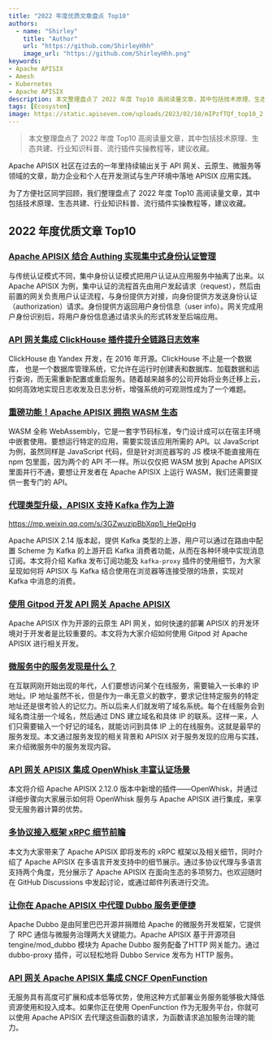 ```yaml
---
title: "2022 年度优质文章盘点 Top10"
authors:
  - name: "Shirley"
    title: "Author"
    url: "https://github.com/ShirleyHhh"
    image_url: "https://github.com/ShirleyHhh.png"
keywords: 
- Apache APISIX
- Amesh
- Kubernetes
- Apache APISIX
description: 本文整理盘点了 2022 年度 Top10 高阅读量文章，其中包括技术原理、生态共建、行业知识科普、流行插件实操教程等，建议收藏。
tags: [Ecosystem]
image: https://static.apiseven.com/uploads/2023/02/10/mIPzfTQf_top10_2.png
---
```


> 本文整理盘点了 2022 年度 Top10 高阅读量文章，其中包括技术原理、生态共建、行业知识科普、流行插件实操教程等，建议收藏。

<!--truncate-->

Apache APISIX 社区在过去的一年里持续输出关于 API 网关、云原生、微服务等领域的文章，助力企业和个人在开发测试与生产环境中落地 APISIX 应用实践。

为了方便社区同学回顾，我们整理盘点了 2022 年度 Top10 高阅读量文章，其中包括技术原理、生态共建、行业知识科普、流行插件实操教程等，建议收藏。

## 2022 年度优质文章 Top10

### [Apache APISIX 结合 Authing 实现集中式身份认证管理](https://apisix.apache.org/zh/blog/2022/01/04/authing/)

与传统认证模式不同，集中身份认证模式把用户认证从应用服务中抽离了出来。以 Apache APISIX 为例，集中认证的流程首先由用户发起请求（request），然后由前置的网关负责用户认证流程，与身份提供方对接，向身份提供方发送身份认证（authorization）请求。身份提供方返回用户身份信息（user info）。网关完成用户身份识别后，将用户身份信息通过请求头的形式转发至后端应用。

### [API 网关集成 ClickHouse 插件提升全链路日志效率](https://apisix.apache.org/zh/blog/2022/03/04/apigateway-clickhouse-makes-logging-easier/)

ClickHouse 由 Yandex 开发，在 2016 年开源。ClickHouse 不止是一个数据库， 也是一个数据库管理系统，它允许在运行时创建表和数据库、加载数据和运行查询，而无需重新配置或重启服务。随着越来越多的公司开始将业务迁移上云，如何高效地实现日志收发及日志分析，增强系统的可观测性成为了一个难题。

### [重磅功能！Apache APISIX 拥抱 WASM 生态](https://apisix.apache.org/zh/blog/2021/11/19/apisix-supports-wasm/)

WASM 全称 WebAssembly，它是一套字节码标准，专门设计成可以在宿主环境中嵌套使用。要想运行特定的应用，需要实现该应用所需的 API。以 JavaScript 为例，虽然同样是 JavaScript 代码，但是针对浏览器写的 JS 模块不能直接用在 npm 包里面，因为两个的 API 不一样。所以仅仅把 WASM 放到 Apache APISIX 里面并行不通，要想让开发者在 Apache APISIX 上运行 WASM，我们还需要提供一套专门的 API。

### [代理类型升级，APISIX 支持 Kafka 作为上游](https://apisix.apache.org/zh/blog/2022/01/17/apisix-kafka-integration/)

https://mp.weixin.qq.com/s/3GZwuzipBbXqp1i_HeQpHg

Apache APISIX 2.14 版本起，提供 Kafka 类型的上游，用户可以通过在路由中配置 Scheme 为 Kafka 的上游开启 Kafka 消费者功能，从而在各种环境中实现消息订阅。本文将介绍 Kafka 发布订阅功能及 `kafka-proxy` 插件的使用细节，为大家呈现如何将 APISIX 与 Kafka 结合使用在浏览器等连接受限的场景，实现对 Kafka 中消息的消费。

### [使用 Gitpod 开发 API 网关 Apache APISIX](https://apisix.apache.org/zh/blog/2022/03/03/develop-apisix-with-gitpod/)

Apache APISIX 作为开源的云原生 API 网关，如何快速的部署 APISIX 的开发环境对于开发者是比较重要的。本文将为大家介绍如何使用 Gitpod 对 Apache APISIX 进行相关开发。

### [微服务中的服务发现是什么？](https://apisix.apache.org/zh/blog/2022/11/10/what-is-service-in-microservice-discovery/)

在互联网刚开始出现的年代，人们要想访问某个在线服务，需要输入一长串的 IP 地址。IP 地址虽然不长，但是作为一串无意义的数字，要求记住特定服务的特定地址还是很考验人的记忆力。所以后来人们就发明了域名系统。每个在线服务会到域名商注册一个域名，然后通过 DNS 建立域名和具体 IP 的联系。这样一来，人们只需要输入一个好记的域名，就能访问到具体 IP 上的在线服务。这就是最早的服务发现。本文通过服务发现的相关背景和 APISIX 对于服务发现的应用与实践，来介绍微服务中的服务发现内容。

### [API 网关 APISIX 集成 OpenWhisk 丰富认证场景](https://apisix.apache.org/zh/blog/2021/12/24/apisix-integrate-openwhisk-plugin/)

本文将介绍 Apache APISIX 2.12.0 版本中新增的插件——OpenWhisk，并通过详细步骤向大家展示如何将 OpenWhisk 服务与 Apache APISIX 进行集成，来享受无服务器计算的优势。

### [多协议接入框架 xRPC 细节前瞻](https://apisix.apache.org/zh/blog/2022/01/21/apisix-xrpc-details-and-miltilingual/)

本文为大家带来了 Apache APISIX 即将发布的 xRPC 框架以及相关细节，同时介绍了 Apache APISIX 在多语言开发支持中的细节展示。通过多协议代理与多语言支持两个角度，充分展示了 Apache APISIX 在面向生态的多项努力。也欢迎随时在 GitHub Discussions 中发起讨论，或通过邮件列表进行交流。

### [让你在 Apache APISIX 中代理 Dubbo 服务更便捷](https://apisix.apache.org/zh/blog/2022/01/13/how-to-proxy-dubbo-in-apache-apisix/)

Apache Dubbo 是由阿里巴巴开源并捐赠给 Apache 的微服务开发框架，它提供了 RPC 通信与微服务治理两大关键能力。Apache APISIX 基于开源项目 tengine/mod_dubbo 模块为 Apache Dubbo 服务配备了HTTP 网关能力。通过 dubbo-proxy 插件，可以轻松地将 Dubbo Service 发布为 HTTP 服务。

### [API 网关 Apache APISIX 集成 CNCF OpenFunction](https://apisix.apache.org/zh/blog/2022/09/20/apisix-integrate-cncf-openfunction/)

无服务具有高度可扩展和成本低等优势，使用这种方式部署业务服务能够极大降低资源使用和投入成本。如果你正在使用 OpenFunction 作为无服务平台，你就可以使用 Apache APISIX 去代理这些函数的请求，为函数请求追加服务治理的能力。
